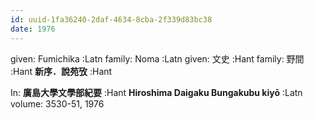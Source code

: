 ```yaml
---
id: uuid-1fa36240-2daf-4634-8cba-2f339d83bc38
date: 1976
---
```


given: Fumichika :Latn
family: Noma :Latn
given: 文史 :Hant
family: 野間 :Hant
**新序．說苑攷** :Hant

In: 
**廣島大學文學部紀要** :Hant
**Hiroshima Daigaku Bungakubu kiyō** :Latn
volume: 3530-51, 1976